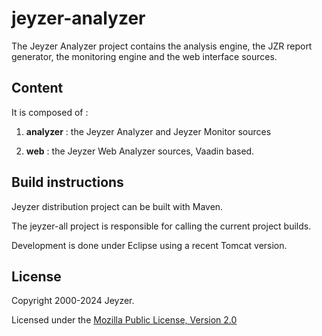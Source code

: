 # jeyzer-analyzer
The Jeyzer Analyzer project contains the analysis engine, the JZR report generator, the monitoring engine and the web interface sources.

 Content
------------------

It is composed of :

 1) **analyzer** : the Jeyzer Analyzer and Jeyzer Monitor sources

 2) **web** : the Jeyzer Web Analyzer sources, Vaadin based.
 
 
Build instructions
------------------

Jeyzer distribution project can be built with Maven.

The jeyzer-all project is responsible for calling the current project builds.

Development is done under Eclipse using a recent Tomcat version. 
 
 License
-------

Copyright 2000-2024 Jeyzer.

Licensed under the [Mozilla Public License, Version 2.0](https://www.mozilla.org/media/MPL/2.0/index.815ca599c9df.txt)